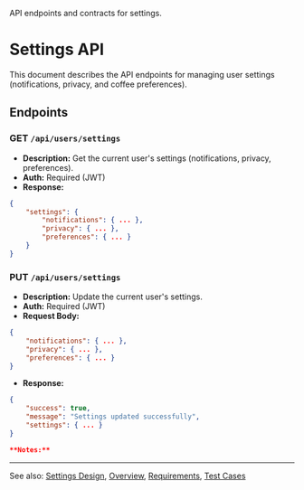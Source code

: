 
API endpoints and contracts for settings.

# Settings API

This document describes the API endpoints for managing user settings (notifications, privacy, and coffee preferences).

## Endpoints

### GET `/api/users/settings`
- **Description:** Get the current user's settings (notifications, privacy, preferences).
- **Auth:** Required (JWT)
- **Response:**
```json
{
	"settings": {
		"notifications": { ... },
		"privacy": { ... },
		"preferences": { ... }
	}
}
```

### PUT `/api/users/settings`
- **Description:** Update the current user's settings.
- **Auth:** Required (JWT)
- **Request Body:**
```json
{
	"notifications": { ... },
	"privacy": { ... },
	"preferences": { ... }
}
```
- **Response:**
```json
{
	"success": true,
	"message": "Settings updated successfully",
	"settings": { ... }
}

**Notes:**

```

---

See also: [Settings Design](design.md), [Overview](overview.md), [Requirements](requirements.md), [Test Cases](test.md)

